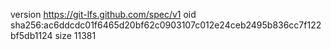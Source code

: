 version https://git-lfs.github.com/spec/v1
oid sha256:ac6ddcdc01f6465d20bf62c0903107c012e24ceb2495b836cc7f122bf5db1124
size 11381
